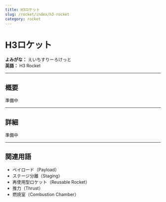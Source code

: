 ```yaml
---
title: H3ロケット
slug: /rocket/index/h3-rocket
category: rocket
---
```


# H3ロケット

**よみがな：** えいちすりーろけっと  
**英語：** H3 Rocket  

---

## 概要

準備中

---

## 詳細

準備中

---

## 関連用語

- ペイロード（Payload）
- ステージ分離（Staging）
- 再使用型ロケット（Reusable Rocket）
- 推力（Thrust）
- 燃焼室（Combustion Chamber）

